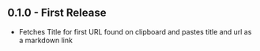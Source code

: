 ## 0.1.0 - First Release
* Fetches Title for first URL found on clipboard and pastes title and url as a markdown link
